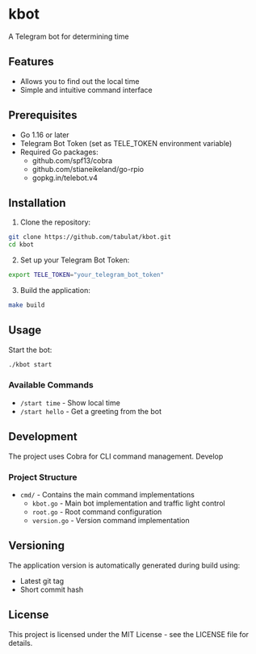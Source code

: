 # kbot

A Telegram bot for determining time

## Features

- Allows you to find out the local time
- Simple and intuitive command interface

## Prerequisites

- Go 1.16 or later
- Telegram Bot Token (set as TELE_TOKEN environment variable)
- Required Go packages:
  - github.com/spf13/cobra
  - github.com/stianeikeland/go-rpio
  - gopkg.in/telebot.v4

## Installation

1. Clone the repository:
```bash
git clone https://github.com/tabulat/kbot.git
cd kbot
```

2. Set up your Telegram Bot Token:
```bash
export TELE_TOKEN="your_telegram_bot_token"
```

3. Build the application:
```bash
make build
```


## Usage

Start the bot:
```bash
./kbot start
```

### Available Commands

- `/start time` - Show local time
- `/start hello` - Get a greeting from the bot

## Development

The project uses Cobra for CLI command management.
Develop

### Project Structure

- `cmd/` - Contains the main command implementations
  - `kbot.go` - Main bot implementation and traffic light control
  - `root.go` - Root command configuration
  - `version.go` - Version command implementation

## Versioning

The application version is automatically generated during build using:
- Latest git tag
- Short commit hash

## License

This project is licensed under the MIT License - see the LICENSE file for details.
